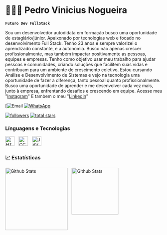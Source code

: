 # 🧑🏼‍💻 Pedro Vinicius Nogueira
**`Futuro Dev FullStack`**

Sou um desenvolvedor autodidata em formação busco uma oportunidade de 
estagiário/júnior. Apaixonado por tecnologias web e focado no desenvolvimento Full 
Stack. Tenho 23 anos e sempre valorizei o aprendizado constante, e a autonomia. Busco 
não apenas crescer profissionalmente, mas também impactar positivamente as pessoas, 
equipes e empresas. Tenho como objetivo usar meu trabalho para ajudar pessoas e 
comunidades, criando soluções que facilitem suas vidas e contribuam para um ambiente 
de crescimento coletivo. Estou cursando Análise e Desenvolvimento de Sistemas e vejo 
na tecnologia uma oportunidade de fazer a diferença, tanto pessoal quanto 
profissionalmente. Busco uma oportunidade de aprender e me desenvolver cada vez mais, junto à empresa, enfrentando desafios e crescendo em equipe.
Acesse meu "[Instagram](https://www.instagram.com/pedrovinicius_nog/)"
E tambem o meu "[Linkedin](www.linkedin.com/in/devpedronogueira)"

[![Email](https://img.shields.io/badge/Email-devpedronogueiraoficial@gmail.com-black?style=flat&logo=gmail)
[![WhatsApp](https://img.shields.io/badge/WhatsApp-Contato-25D366?style=flat&logo=whatsapp&logoColor=white)](https://wa.me/+5535984123723)


<p align="left">
<a href="https://github.com/DevPedroNogueira?tab=followers">
         <img alt="followers" title="Follow me on Github" src="https://custom-icon-badges.demolab.com/github/followers/DevPedroNogueira?color=236ad3&labelColor=1155ba&style=for-the-badge&logo=person-add&label=Follow&logoColor=white"/></a>
      <a href="https://github.com/DevPedroNogueira?tab=repositories&sort=stargazers">
         <img alt="total stars" title="Total stars on GitHub" src="https://custom-icon-badges.demolab.com/github/stars/DevPedroNogueira?color=55960c&style=for-the-badge&labelColor=488207&logo=star"/></a>
   </p>


### Línguagens e Tecnologias


<img
    align="left"
    alt="HTML"
    title="HTML" 
    width="30px" 
    style="padding-right: 10px;" 
 src="https://cdn.jsdelivr.net/gh/devicons/devicon@latest/icons/html5/html5-original.svg" 
 />
 <img
    align="left"
    alt="CCS"
    title="CCS" 
    width="30px" 
    style="padding-right: 10px;" 
  src="https://cdn.jsdelivr.net/gh/devicons/devicon@latest/icons/css3/css3-original.svg"
/>

<img
    align="left"
    alt="JAVASCRIPT"
    title="JAVASCRIPT" 
    width="30px" 
    style="padding-right: 10px;"
 src="https://cdn.jsdelivr.net/gh/devicons/devicon@latest/icons/javascript/javascript-original.svg"
 />
 <br/>
 <br/>

### 📈 Estatísticas

<img
    align="left"
    alt="Github Stats"
    width="200px" 
    style="padding-right: 10px;"
 src="https://github-readme-stats.vercel.app/api?username=DevPedroNogueira&show_icons=true&theme=tokyonight&include_all_commits=true&locale=pt-br"
 />
 <img
    align="left"
    alt="Github Stats"
    width="150px" 
    style="padding-right: 10px;"
 src="https://github-readme-stats.vercel.app/api/top-langs/?username=DevPedroNogueira&theme=tokyonight&layuot=compact&custom_title=Tecnologias"
 />
